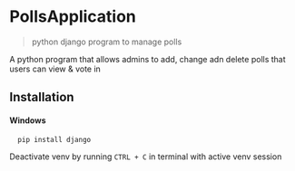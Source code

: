 # PollsApplication
> python django program to manage polls

A python program that allows admins to add, change adn delete polls that users can view & vote in
## Installation

#### Windows
```bash
  pip install django
```

Deactivate venv by running `CTRL + C` in terminal with active venv session

